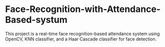 # Face-Recognition-with-Attendance-Based-systum
This project is a real-time face recognition-based attendance system using OpenCV, KNN classifier, and a Haar Cascade classifier for face detection.
